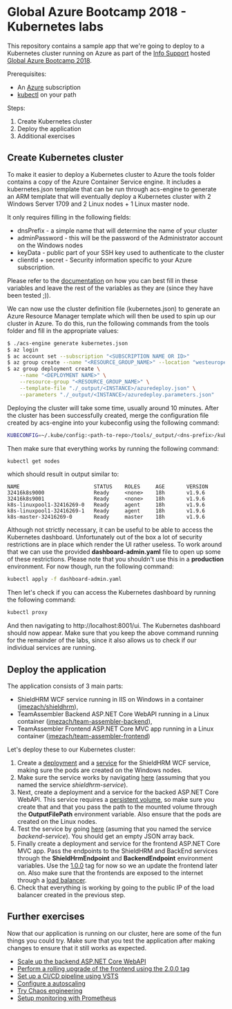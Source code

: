 # Global Azure Bootcamp 2018 - Kubernetes labs

This repository contains a sample app that we're going to deploy to a Kubernetes cluster running on Azure as part of the [Info Support](http://www.infosupport.com) hosted [Global Azure Bootcamp 2018](https://global.azurebootcamp.net/).

Prerequisites:
- An [Azure](https://azure.microsoft.com) subscription
- [kubectl](https://kubernetes.io/docs/tasks/tools/install-kubectl/) on your path

Steps:

1. Create Kubernetes cluster
2. Deploy the application
3. Additional exercises

## Create Kubernetes cluster
To make it easier to deploy a Kubernetes cluster to Azure the tools folder contains a copy of the Azure Container Service engine. It includes a kubernetes.json template that can be run through acs-engine to generate an ARM template that will eventually deploy a Kubernetes cluster with 2 Windows Server 1709 and 2 Linux nodes + 1 Linux master node.

It only requires filling in the following fields:

- dnsPrefix - a simple name that will determine the name of your cluster
- adminPassword - this will be the password of the Administrator account on the Windows nodes
- keyData - public part of your SSH key used to authenticate to the cluster
- clientId + secret - Security information specific to your Azure subscription.

Please refer to the [documentation](https://github.com/Azure/acs-engine/blob/master/docs/kubernetes/windows.md) on how you can best fill in these variables and leave the rest of the variables as they are (since they have been tested ;)).

We can now use the cluster definition file (kubernetes.json) to generate an Azure Resource Manager template which will then be used to spin up our cluster in Azure. To do this, run the following commands from the tools folder and fill in the appropriate values:

```bash
$ ./acs-engine generate kubernetes.json
$ az login
$ ac account set --subscription "<SUBSCRIPTION NAME OR ID>"
$ az group create --name "<RESOURCE_GROUP_NAME>" --location "westeurope"
$ az group deployment create \
    --name "<DEPLOYMENT NAME>" \
    --resource-group "<RESOURCE_GROUP_NAME>" \
    --template-file "./_output/<INSTANCE>/azuredeploy.json" \
    --parameters "./_output/<INSTANCE>/azuredeploy.parameters.json"
```

Deploying the cluster will take some time, usually around 10 minutes. After the cluster has been successfully created, merge the configuration file created by acs-engine into your kubeconfig using the following command:

```bash
KUBECONFIG=~/.kube/config:<path-to-repo>/tools/_output/<dns-prefix>/kubeconfig/kubeconfig.westeurope.json kubectl config view --flatten > ~/.kube/config 
```

Then make sure that everything works by running the following command:

```bash
kubectl get nodes
```

which should result in output similar to:

```
NAME                        STATUS    ROLES     AGE       VERSION
32416k8s9000                Ready     <none>    18h       v1.9.6
32416k8s9001                Ready     <none>    18h       v1.9.6
k8s-linuxpool1-32416269-0   Ready     agent     18h       v1.9.6
k8s-linuxpool1-32416269-1   Ready     agent     18h       v1.9.6
k8s-master-32416269-0       Ready     master    18h       v1.9.6
```

Although not strictly necessary, it can be useful to be able to access the Kubernetes dashboard. Unfortunately out of the box a lot of security restrictions are in place which render the UI rather useless. To work around that we can use the provided **dashboard-admin.yaml** file to open up some of these restrictions. Please note that you shouldn't use this in a **production** environment. For now though, run the following command:

```bash
kubectl apply -f dashboard-admin.yaml
```

Then let's check if you can access the Kubernetes dashboard by running the following command:

```bash
kubectl proxy
```

And then navigating to http://localhost:8001/ui. The Kubernetes dashboard should now appear. Make sure that you keep the above command running for the remainder of the labs, since it also allows us to check if our individual services are running.

## Deploy the application
The application consists of 3 main parts:
- ShieldHRM WCF service running in IIS on Windows in a container ([jmezach/shieldhrm](https://hub.docker.com/r/jmezach/shieldhrm/)),
- TeamAssembler Backend ASP.NET Core WebAPI running in a Linux container ([jmezach/team-assembler-backend](https://hub.docker.com/r/jmezach/team-assembler-backend/)),
- TeamAssembler Frontend ASP.NET Core MVC app running in a Linux container ([jmezach/team-assembler-frontend](https://hub.docker.com/r/jmezach/team-assembler-frontend/))

Let's deploy these to our Kubernetes cluster:

1. Create a [deployment](https://kubernetes.io/docs/concepts/workloads/controllers/deployment/) and a [service](https://kubernetes.io/docs/concepts/services-networking/service/) for the ShieldHRM WCF service, making sure the pods are created on the Windows nodes.
2. Make sure the service works by navigating [here](http://localhost:8001/api/v1/namespaces/default/services/shieldhrm-service/proxy/) (assuming that you named the service *shieldhrm-service*).
3. Next, create a deployment and a service for the backed ASP.NET Core WebAPI. This service requires a [persistent volume](https://kubernetes.io/docs/concepts/storage/persistent-volumes/), so make sure you create that and that you pass the path to the mounted volume through the **OutputFilePath** environment variable. Also ensure that the pods are created on the Linux nodes.
4. Test the service by going [here](http://localhost:8001/api/v1/namespaces/default/services/backend-service/proxy/api/Teams) (asuming that you named the service *backend-service*). You should get an empty JSON array back.
5. Finally create a deployment and service for the frontend ASP.NET Core MVC app. Pass the endpoints to the ShieldHRM and BackEnd services through the **ShieldHrmEndpoint** and **BackendEndpoint** environment variables. Use the [1.0.0](https://hub.docker.com/r/jmezach/team-assembler-frontend/tags/) tag for now so we an update the frontend later on. Also make sure that the frontends are exposed to the internet through a [load balancer](https://kubernetes.io/docs/concepts/services-networking/service/#type-loadbalancer).
6. Check that everything is working by going to the public IP of the load balancer created in the previous step.

## Further exercises
Now that our application is running on our cluster, here are some of the fun things you could try. Make sure that you test the application after making changes to ensure that it still works as expected.

- [Scale up the backend ASP.NET Core WebAPI](https://kubernetes.io/docs/concepts/workloads/controllers/deployment/#scaling-a-deployment)
- [Perform a rolling upgrade of the frontend using the 2.0.0 tag](https://kubernetes.io/docs/concepts/workloads/controllers/deployment/#updating-a-deployment)
- [Set up a CI/CD pipeline using VSTS](https://docs.microsoft.com/en-us/vsts/build-release/apps/cd/azure/deploy-container-kubernetes?view=vsts)
- [Configure a autoscaling](https://kubernetes.io/docs/tasks/run-application/horizontal-pod-autoscale-walkthrough/)
- [Try Chaos engineering](https://github.com/asobti/kube-monkey)
- [Setup monitoring with Prometheus](https://itnext.io/kubernetes-monitoring-with-prometheus-in-15-minutes-8e54d1de2e13)